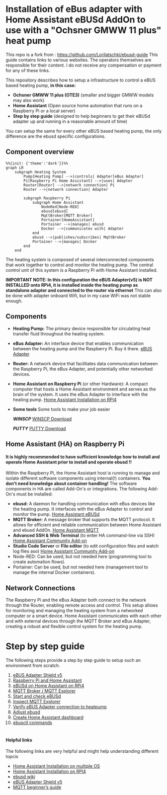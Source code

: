# Installation of eBus adapter with Home Assistant eBUSd AddOn to use with a "Ochsner GMWW 11 plus" heat pump

This repo is a fork from : https://github.com/Lorilatschki/ebusd-guide
This guide contains links to various websites. The operators themselves are responsible for their content.
I do not receive any compensation or payment for any of these links.

This repository describes how to setup a infrastructure to control a eBUS based heating pump, **in this case:**
 - **Ochsner GMWW 11 plus (OTE3)** (smaller and bigger GMWW models may also work)
 - **Home Assistant** (Open source home automation that runs on a Raspberry Pi or a local server)
 - **Step by step guide** (designed to help beginners to get their eBUSd adapter up and running in a reasonable amount of time)

You can setup the same for every other eBUS based heating pump, the only difference are the ebusd specific configurations.

## Component overview

```mermaid
%%{init: {'theme':'dark'}}%%
graph LR  
    subgraph Heating System  
        Pump[Heating Pump] -->|controls| Adapter[eBus Adapter]  
        Pi[Raspberry Pi Home Assistant] -->|uses| Adapter  
        Router[Router] -->|network connection| Pi  
        Router -->|network connection| Adapter  
        
        subgraph Raspberry Pi  
            subgraph Home Assistant  
                NodeRed[Node-RED]  
                ebusd[ebusd]  
                MqttBroker[MQTT Broker]  
                Portainer[HomeAssistant]
                Portainer -->|manages| ebusd
                Docker -->|communicates with| Adapter 
            end  
            ebusd -->|publishes/subscribes| MqttBroker  
            Portainer -->|manages| Docker
        end  
    end  

```

The heating system is composed of several interconnected components that work together to control and monitor the heating pump. 
The central control unit of this system is a Raspberry Pi with Home Assistant installed.
 
**IMPORTANT NOTE: In this configuration the eBUS Adapter(v5) is NOT INSTALLED onto RPi4, it is installed inside the heating pump as standalone adapter
and connected to the router via ethernet** This can also be done with adapter onboard Wifi, but in my case WiFi was not stable enough.  

## Components

- **Heating Pump:** The primary device responsible for circulating heat transfer fluid throughout the heating system.
- **eBus Adapter:** An interface device that enables communication between the heating pump and the Raspberry Pi. Buy it there.
    [eBUS Adapter](https://adapter.ebusd.eu/)
- **Router:** A network device that facilitates data communication between the Raspberry Pi, the eBus Adapter, and potentially other networked devices.
- **Home Assistant on Raspberry Pi** (or other Hardware): A compact computer that hosts a Home Assistant environment and serves as the brain of the system.
    It uses the eBus Adapter to interface with the heating pump.
    [Home Assistant Installation on RPI4](https://www.home-assistant.io/installation/raspberrypi/)
- **Some tools** Some tools to make your job easier
  
    ***WINSCP*** [WINSCP Download](https://winscp.net/eng/download.php)
  
    ***PUTTY***  [PUTTY Download](https://putty.org/)

## Home Assistant (HA) on Raspberry Pi

#### It is highly recommended to have sufficient knowledge how to install and operate Home Assistant prior to install and operate ebusd !! 
Within the Raspberry Pi, the Home Assistant host is running to manage and isolate different software components using internal(!) containers. **You don't need
knowledge about container handling!**
The software components in HA are called Add-On's or integrations.
The following Add-On's must be installed:

- **ebusd:** A daemon for handling communication with eBus devices like the heating pump. It interfaces with the eBus Adapter to control and monitor the pump.
    [Home Assistant eBUSd](https://www.home-assistant.io/integrations/ebusd/)
- **MQTT Broker:** A message broker that supports the MQTT protocol. It allows for efficient and reliable communication between Home Assistant and ebusd AddOn.
    [Home Assistant MQTT](https://www.home-assistant.io/integrations/mqtt)
- **Advanced SSH & Web Terminal** (to enter HA command-line via SSH)
    [Home Assistant Community Add-on](https://github.com/hassio-addons/addon-ssh)
- **Studio Code Server** or **File editor** (to edit configuration files and watch log files aso)
    [Home Assistant Community Add-on](https://github.com/hassio-addons/addon-vscode)
- Node-RED: Can be used, but not needed here (programming tool to create automation flows).
- Portainer: Can be used, but not needed here (management tool to manage the internal Docker containers).

## Network Connections

The Raspberry Pi and the eBus Adapter both connect to the network through the Router, enabling remote access and control. This setup allows for monitoring and managing the heating system from a networked computer or a smart device.
Home Assistant communicates with each other and with external devices through the MQTT Broker and eBus Adapter, creating a robust and flexible control system for the heating pump.

# Step by step guide

The following steps provide a step by step guide to setup such an environment from scratch.

1) [eBUS Adapter Shield v5](./docs/ebus_adapter.md)
2) [Raspberry Pi and Home Assistant](./docs/home_assistant_pi4.md)
3) [eBUSd on Home Assistant on RPi4](./docs/home_assistant_ebusd.md)
4) [MQTT Broker / MQTT Explorer](./docs/mqtt.md)
5) [Start and check eBUSd](./docs/home_assistant_ebus_2.md)
6) [Inspect MQTT Explorer](./docs/mqtt_explorer.md)
7) [Verify eBUS Adapter connection to heatpump](./dosc/ebus_adapter_2.md)
8) [Adjust ebusd](./docs/ebusd.md)
9) [Create Home Assistant dashboard](./docs/home_assistant_dashboard.md)
10) [ebusctl commands](./docs/ebusctl_commands.md)

#

#### Helpful links

The following links are very helpful and might help understanding different topcis

- [Home Assistant Installation on multiple OS](https://www.home-assistant.io/installation/)
- [Home Assistant Installation on RPI4](https://www.home-assistant.io/installation/raspberrypi/)
- [ebusd wiki](https://github.com/john30/ebusd/wiki)
- [eBUS Adapter Shield v5](https://adapter.ebusd.eu/v5/)
- [MQTT beginner’s guide](https://www.u-blox.com/en/blogs/insights/mqtt-beginners-guide#:~:text=MQTT%20is%20a%20publish%2Dand,topics%20handled%20by%20a%20broker.)


